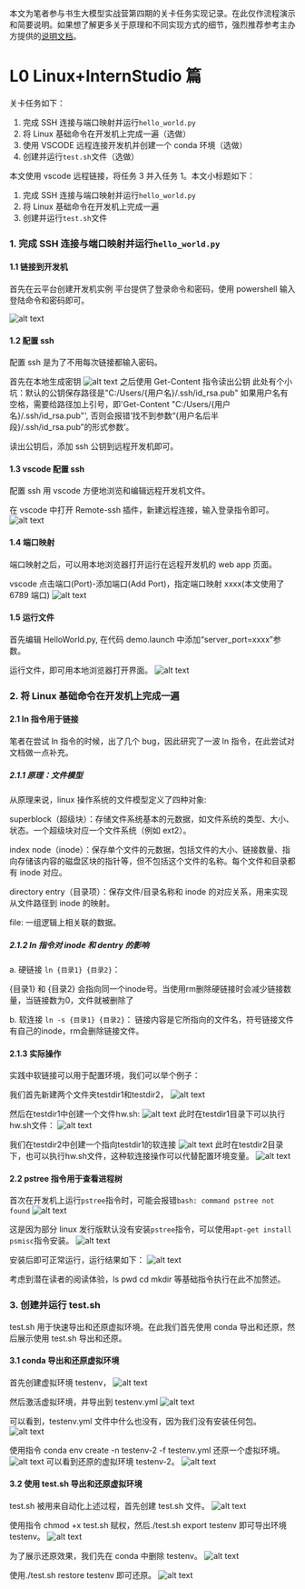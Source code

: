 本文为笔者参与书生大模型实战营第四期的关卡任务实现记录。在此仅作流程演示和简要说明。如果想了解更多关于原理和不同实现方式的细节，强烈推荐参考主办方提供的[说明文档](https://github.com/InternLM/Tutorial/blob/camp4/docs/L0/linux/readme.md)。

# L0 Linux+InternStudio 篇

关卡任务如下：

1. 完成 SSH 连接与端口映射并运行`hello_world.py`
2. 将 Linux 基础命令在开发机上完成一遍（选做）
3. 使用 VSCODE 远程连接开发机并创建一个 conda 环境（选做）
4. 创建并运行`test.sh`文件（选做）

本文使用 vscode 远程链接，将任务 3 并入任务 1。本文小标题如下：

1. 完成 SSH 连接与端口映射并运行`hello_world.py`
2. 将 Linux 基础命令在开发机上完成一遍
3. 创建并运行`test.sh`文件

### 1. 完成 SSH 连接与端口映射并运行`hello_world.py`

#### 1.1 链接到开发机

首先在云平台创建开发机实例
平台提供了登录命令和密码，使用 powershell 输入登陆命令和密码即可。

![alt text](images/image.png)

#### 1.2 配置 ssh

配置 ssh 是为了不用每次链接都输入密码。

首先在本地生成密钥
![alt text](images/image-1.png)
之后使用 Get-Content 指令读出公钥
此处有个小坑：默认的公钥保存路径是"C:/Users/{用户名}/.ssh/id_rsa.pub" 如果用户名有空格，需要给路径加上引号，即'Get-Content "C:/Users/{用户名}/.ssh/id_rsa.pub"', 否则会报错‘找不到参数“{用户名后半段}/.ssh/id_rsa.pub”的形式参数’。

读出公钥后，添加 ssh 公钥到远程开发机即可。

#### 1.3 vscode 配置 ssh

配置 ssh 用 vscode 方便地浏览和编辑远程开发机文件。

在 vscode 中打开 Remote-ssh 插件，新建远程连接，输入登录指令即可。
![alt text](images/image-2.png)

#### 1.4 端口映射

端口映射之后，可以用本地浏览器打开运行在远程开发机的 web app 页面。

vscode 点击端口(Port)-添加端口(Add Port)，指定端口映射 xxxx(本文使用了 6789 端口)
![alt text](images/image-3.png)

#### 1.5 运行文件

首先编辑 HelloWorld.py, 在代码 demo.launch 中添加“server_port=xxxx”参数。

运行文件，即可用本地浏览器打开界面。
![alt text](images/image-4.png)

### 2. 将 Linux 基础命令在开发机上完成一遍

#### 2.1 ln 指令用于链接

笔者在尝试 ln 指令的时候，出了几个 bug，因此研究了一波 ln 指令，在此尝试对文档做一点补充。

##### 2.1.1 原理：文件模型

从原理来说，linux 操作系统的文件模型定义了四种对象:

superblock（超级块）：存储文件系统基本的元数据，如文件系统的类型、大小、状态。一个超级块对应一个文件系统（例如 ext2）。

index node（inode）：保存单个文件的元数据，包括文件的大小、链接数量、指向存储该内容的磁盘区块的指针等，但不包括这个文件的名称。每个文件和目录都有 inode 对应。

directory entry（目录项）：保存文件/目录名称和 inode 的对应关系，用来实现从文件路径到 inode 的映射。

file: 一组逻辑上相关联的数据。

##### 2.1.2 ln 指令对 inode 和 dentry 的影响

a. 硬链接 `ln {目录1} {目录2}`：

{目录1} 和 {目录2} 会指向同一个inode号。当使用rm删除硬链接时会减少链接数量，当链接数为0，文件就被删除了

b. 软连接 `ln -s {目录1} {目录2}`：
链接内容是它所指向的文件名，符号链接文件有自己的inode，rm会删除链接文件。

#### 2.1.3 实际操作

实践中软链接可以用于配置环境，我们可以举个例子：

我们首先新建两个文件夹testdir1和testdir2，
![alt text](images/image-26.png)

然后在testdir1中创建一个文件hw.sh:
![alt text](images/image-21.png)
此时在testdir1目录下可以执行hw.sh文件：
![alt text](images/image-30.png)

我们在testdir2中创建一个指向testdir1的软连接
![alt text](images/image-27.png)
此时在testdir2目录下，也可以执行hw.sh文件，这种软连接操作可以代替配置环境变量。
![alt text](images/image-28.png)


#### 2.2 pstree 指令用于查看进程树

首次在开发机上运行`pstree`指令时，可能会报错`bash: command pstree not found`
![alt text](images/image-8.png)

这是因为部分 linux 发行版默认没有安装`pstree`指令，可以使用`apt-get install psmisc`指令安装。
![alt text](images/image-9.png)

安装后即可正常运行，运行结果如下：
![alt text](images/image-10.png)

考虑到潜在读者的阅读体验，ls pwd cd mkdir 等基础指令执行在此不加赘述。

### 3. 创建并运行 test.sh

test.sh 用于快速导出和还原虚拟环境。在此我们首先使用 conda 导出和还原，然后展示使用 test.sh 导出和还原。

#### 3.1 conda 导出和还原虚拟环境

首先创建虚拟环境 testenv，
![alt text](images/image-12.png)

然后激活虚拟环境，并导出到 testenv.yml
![alt text](images/image-14.png)

可以看到，testenv.yml 文件中什么也没有，因为我们没有安装任何包。
![alt text](images/image-15.png)

使用指令 conda env create -n testenv-2 -f testenv.yml 还原一个虚拟环境。
![alt text](images/image-16.png)
可以看到还原的虚拟环境 testenv-2。
![alt text](images/image-17.png)

#### 3.2 使用 test.sh 导出和还原虚拟环境

test.sh 被用来自动化上述过程，首先创建 test.sh 文件。
![alt text](images/image-11.png)

使用指令 chmod +x test.sh 赋权，然后./test.sh export testenv 即可导出环境 testenv。
![alt text](images/image-18.png)

为了展示还原效果，我们先在 conda 中删除 testenv。
![alt text](images/image-19.png)

使用./test.sh restore testenv 即可还原。
![alt text](images/image-20.png)

